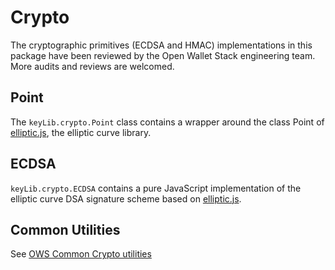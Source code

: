 # Crypto
The cryptographic primitives (ECDSA and HMAC) implementations in this package have been reviewed by the Open Wallet Stack engineering team. More audits and reviews are welcomed.

## Point
The `keyLib.crypto.Point` class contains a wrapper around the class Point of [elliptic.js](https://github.com/indutny/elliptic), the elliptic curve library.

## ECDSA
`keyLib.crypto.ECDSA` contains a pure JavaScript implementation of the elliptic curve DSA signature scheme based on [elliptic.js](https://github.com/indutny/elliptic).

## Common Utilities
See [OWS Common Crypto utilities](https://github.com/owstack/ows-common/blob/master/docs/crypto.md)
